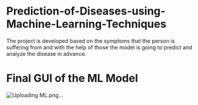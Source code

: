 # Prediction-of-Diseases-using-Machine-Learning-Techniques
The project is developed based on the symptoms that the person is suffering from and with the help of those the model is going to predict and analyze the disease in advance.
# Final GUI of the ML Model
![Uploading ML.png…]()

